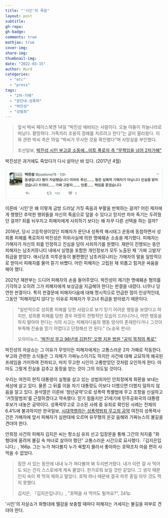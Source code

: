 ```yaml
---
title: "'시인'의 죽음"
layout: post
subtitle: 
gh-repo:
gh-badge:
comments: true
mathjax: true
cover-img:
share-img: 
thumbnail-img:
date: "2022-03-15"
author: Hurd
categories: 
  - "etc"
  - "press"
tags: 
  - "2차-가해"
  - "문단내-성폭력"
  - "박진성"
  - "성범죄"
---
```


> 앞서 박씨 페이스북엔 14일 “박진성 애비되는 사람이다. 오늘 아들이 하늘나라로 떠났다. 황망하다. 가족끼리 조용히 장례를 치르려고 한다”는 글이 올라왔다. 이와 관련 박씨 측은 15일 “박씨가 무사한 것을 확인했다”며 사망설을 부인했다.
> 
> 조선일보, [박진성 시인 부고글 소동에…미투 폭로자 측 “무책임을 넘어 2차가해”](https://n.news.naver.com/mnews/article/023/0003678826?sid=102&lfrom=twitter)

박진성은 과거에도 죽었다가 다시 살아난 바 있다. (2017년 4월)

![박진성 가짜 부고 트윗](/assets/img/parkjinsung-1024x201.jpg)

이른바 '시인'은 왜 이렇게 금방 드러날 거짓 죽음과 부활을 반복하는 걸까? 어린 제자에게 행했던 추악한 행위들을 자신의 죽음으로 덮을 수 있다고 믿지만 차마 죽기는 두려웠던 걸까? 죄를 뉘우치고 피해자에게 사죄하기 보다는 왜 자꾸 다른 선택을 하는 걸까?

2016년, 당시 고등학생이었던 피해자가 문단내 성폭력 해시태그 운동에 동참하면서 성희롱 피해를 폭로하자 박진성은 허위사실에 의한 명예훼손 소송을 제기했다. 피해자는 가해자가 자신의 죄를 인정하고 진심을 담아 사죄하기를 원했다. 재판이 진행되는 동안 피해자는 남초커뮤니티 내에서 실명을 포함한 개인정보가 모두 노출된 채 '가짜 고발자' 취급을 받았다. 애시당초 미투운동이 불편했던 남초커뮤니티는 가해자의 말을 일방적으로 받아서 피해자를 물어 뜯기 바빴다. 어린 피해자는 고립된 채 외롭고 힘겨운 싸움을 해야 했다.

2021년 재판부는 드디어 피해자의 손을 들어주었다. 박진성이 제기한 명예훼손 혐의를 기각하고 오히려 그가 피해자에게 보상금을 지급해야 한다는 판결을 내렸다. 너무나 당연한 판결이다. 특히 판결문에 피해자다움에 대해 명시적으로 언급한 점이 인상적인데, 그동안 '피해자답지 않다'는 이유로 피해자가 무고녀 취급을 받아왔기 때문이다.

> "일반적으로 성희롱 피해를 당한 사람으로 보기 믿기 어려운 행동을 보였다고 하지만, 성희롱 피해를 당한 경우 마땅히 전형적인 모습이 드러나거나, 어떤 행동을 하지 말아야 한다는 식의 사고는 피해자다움의 행동 양식이 존재한다거나 그것이 부족해 진술을 믿기 어렵다고 단정해선 안 된다." (노승욱 판사)
> 
> 오마이뉴스, ['박진성 무고 98년생 김현진' 오명 지운 법원 "공익 목적의 폭로"](http://www.ohmynews.com/NWS_Web/View/at_pg.aspx?CNTN_CD=A0002746283)

박진성의 자살쇼는 그 이유가 무엇이든 피해자에게는 고통스러운 2차 가해로 작동한다. 부고와 관련한 소식들은 그 자체가 가짜뉴스이기도 하지만 사건에 대해 교묘하게 왜곡된 프레임을 가미하여 전파되고, 마치 무고한 시인이 고통받았던 것처럼 오인하게 한다. 아마도 그렇게 진실을 감추고 동정을 얻는 것이 그의 의도일 것이다.

우리는 여전히 현직 대통령이 실형을 살고 있는 성범죄자인 안희정에게 화환을 보내는 세상에 살고 있다. 물론 그 뒤를 이을 차기 대통령도 이보다 더했으면 더했지 덜하지 않음을 알고 있다. 윤석열은 이른바 '청년공약'으로 성폭력 특별법에 무고 조항을 신설하고 '거짓말범죄'를 근절하겠다고 약속했다. 믿기 힘들지만 21세기에 민주공화국의 대통령 후보가 내놓은 공약이다. 성폭력무고로 고소된 사례 중 유죄로 확인된 사례는 전체의 6.4%에 불과하지만 한국일보, [시대역행하는 성폭력범죄 무고죄 공약](https://www.hankookilbo.com/News/Read/A2021120909410003636) 여전히 성폭력사건은 가해자에 앞서 피해자가 심판대에 오르며 유무형의 온갖 음해와 가짜뉴스의 불길을 견뎌야 한다.

안희정 사건의 피해자 김지은 씨는 항소심 유죄 선고 입장문을 통해 그간의 처지를 "화형대에 올려져 불길 속 마녀로 살아야 했던" 고통스러운 시간으로 묘사했다.『김지은입니다』, 166p. 그는 누가 쳐다볼지 누가 욕할지 몰라서 좋아하는 호떡조차 마음 편히 사먹을 수 없었다.

> 잠깐 서 있는 동안에 내내 누가 쳐다볼까 봐 두리번거렸다. 내가 이런 걸 사 먹어도 되는 건지 스스로에게 계속 물었다. 한가로워 보일 것만 같았다. 그 생각 때문인지 속이 꽉 막혀 체하고 말았다. 호떡 하나 때문에 결국 하루 종일 아무 것도 먹지 못했다.
> 
> 김지은, 『김지은입니다』, "호떡을 사 먹어도 될까요?", 241p.

'시인'의 자살쇼가 화형대에 땔감을 보충할 때마다 피해자는 거세지는 불길을 피부로 견뎌야 한다.
